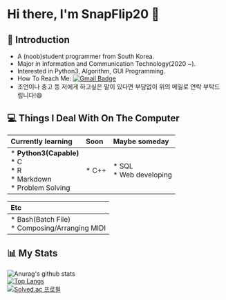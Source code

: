 # **Hi there, I'm SnapFlip20 👋**

<!--
**SnapFlip20/SnapFlip20** is a ✨ _special_ ✨ repository because its `README.md` (this file) appears on your GitHub profile.

Here are some ideas to get you started:

- 🔭 I’m currently working on ...
- 🌱 I’m currently learning ...
- 👯 I’m looking to collaborate on ...
- 🤔 I’m looking for help with ...
- 💬 Ask me about ...
- 📫 How to reach me: ...
- 😄 Pronouns: ...
- ⚡ Fun fact: ...
언젠간 사용하게 되지 않을까? 일단 남겨두자
-->

## 🤔 Introduction 
* A (noob)student programmer from South Korea.
* Major in Information and Communication Technology(2020 ~).
* Interested in Python3, Algorithm, GUI Programming.
* How To Reach Me: [![Gmail Badge](https://img.shields.io/badge/-Gmail-c14438?style=flat-square&logo=Gmail&logoColor=white&link=mailto:jungmin1755@gmail.com)](mailto:jungmin1755@gmail.com)
* 조언이나 충고 등 저에게 하고싶은 말이 있다면 부담없이 위의 메일로 연락 부탁드립니다!😄

## 💻 Things I Deal With On The Computer

|**Currently learning**|**Soon**|**Maybe someday**|
|:---|:---|:---|
|* **Python3(Capable)**</br>* C</br>* R</br>* Markdown</br>* Problem Solving|* C++|* SQL</br>* Web developing|

|**Etc**|
|:---|
|* Bash(Batch File)</br>* Composing/Arranging MIDI|

## 📊 My Stats
![Anurag's github stats](https://github-readme-stats.vercel.app/api?username=SnapFlip20&show_icons=true&theme=dark)
</br>
[![Top Langs](https://github-readme-stats.vercel.app/api/top-langs/?username=SnapFlip20&layout=compact)](https://github.com/SnapFlip20)
</br>
[![Solved.ac
프로필](http://mazassumnida.wtf/api/v2/generate_badge?boj=snapflip20)](https://solved.ac/snapflip20)
<!-- Solved.ac repository from https://github.com/mazassumnida/mazassumnida -->
